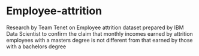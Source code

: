 # Employee-attrition
Research by Team Tenet on Employee attrition dataset prepared by IBM Data Scientist to confirm the claim that monthly incomes earned by attrition employees with a masters degree is not different from that earned by those with a bachelors degree
